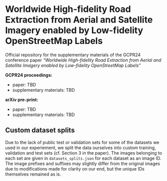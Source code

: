 # Worldwide High-fidelity Road Extraction from Aerial and Satellite Imagery enabled by Low-fidelity OpenStreetMap Labels
Official repository for the supplementary materials of the GCPR24 conference paper *"Worldwide High-fidelity Road Extraction from Aerial and Satellite Imagery enabled by Low-fidelity OpenStreetMap Labels"*

**GCPR24 proceedings:**
- paper: TBD
- supplementary materials: TBD

**arXiv pre-print:**
- paper: TBD
- supplementary materials: TBD

## Custom dataset splits

Due to the lack of public test or validation sets for some of the datasets we used in our experiement, we split the data ourselves into custom training, validation and test sets (cf. Section 3 in the paper). The images belonging to each set are given in `datasets_splits.json` for each dataset as an image ID. The image prefixes and suffixes may slightly differ from the original images due to modifications made for clarity on our end, but the unique IDs themselves remained as is.
